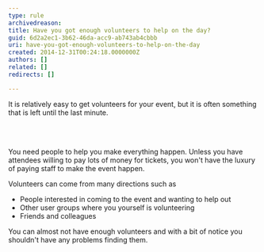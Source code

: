 ```yaml
---
type: rule
archivedreason: 
title: Have you got enough volunteers to help on the day?
guid: 6d2a2ec1-3b62-46da-acc9-ab743ab4cbbb
uri: have-you-got-enough-volunteers-to-help-on-the-day
created: 2014-12-31T00:24:18.0000000Z
authors: []
related: []
redirects: []

---
```



<p class="ssw15-rteElement-P">It is relatively easy to get volunteers for your event, but it is often something that is left until the last minute.​​</p>
<br><excerpt class='endintro'></excerpt><br>
<p>You need people to help you make everything happen. Unless you have attendees willing to pay lots of money for tickets, you won't have the luxury of paying staff to make the event happen. </p><p>Volunteers can come from many directions such as</p><ul><li>People interested in coming to the event and wanting to help out</li><li>Other user groups where you yourself is volunteering</li><li>Friends and colleagues</li></ul><p>You&#160;c​an almost not have enough volunteers and with a bit of notice you shouldn't have any problems finding them.</p>


